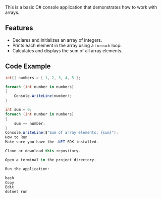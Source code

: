 This is a basic C# console application that demonstrates how to work with arrays.

## Features

- Declares and initializes an array of integers.
- Prints each element in the array using a `foreach` loop.
- Calculates and displays the sum of all array elements.

## Code Example

```csharp
int[] numbers = { 1, 2, 3, 4, 5 };

foreach (int number in numbers)
{
    Console.WriteLine(number);
}

int sum = 0;
foreach (int number in numbers)
{
    sum += number;
}
Console.WriteLine($"Sum of array elements: {sum}");
How to Run
Make sure you have the .NET SDK installed.

Clone or download this repository.

Open a terminal in the project directory.

Run the application:

bash
Copy
Edit
dotnet run
